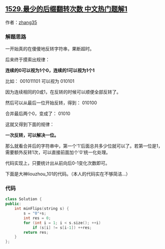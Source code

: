 ## [1529.最少的后缀翻转次数 中文热门题解1](https://leetcode.cn/problems/minimum-suffix-flips/solutions/100000/zhi-li-ti-onsi-lu-xiang-jie-by-zhang35)

作者：[zhang35](https://leetcode.cn/u/zhang35)

### 解题思路
一开始真的在傻傻地反转字符串，果断超时。

后来终于摸索出规律：

**连续的0可以视为1个0，连续的1可以视为1个1**

比如：
001011101
可以视为
010101

因为连续相同的0或1，在反转的时候可以顺便全部反转了。

然后可以从最后一位开始反转，得到：
010100

合并最后两个0，变成了：
01010

这就又得到下面的规律：

**一次反转，可以解决一位。**

那么就看合并后的字符串中，第一个'1'后面总共多少位就可以了。若第一位是1，需要额外反转1次，可以直接前面加个'0'统一化处理。

代码实现上，只要统计出从前向后0-1变化次数即可。

下面是大神liouzhou_101的代码。（本人的代码实在不够简洁…）

### 代码

```cpp
class Solution {
public:
    int minFlips(string s) {
        s = "0"+s;
        int res = 0;
        for (int i = 1; i < s.size(); ++i)
            if (s[i] != s[i-1]) ++res;
        return res;
    }
};
```
